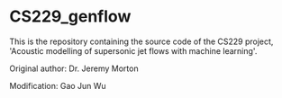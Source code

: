 # CS229_genflow
This is the repository containing the source code of the CS229 project, 'Acoustic modelling of supersonic jet flows with machine learning'. 

Original author: Dr. Jeremy Morton

Modification:    Gao Jun Wu
